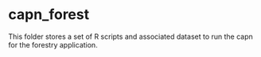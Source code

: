 # capn_forest
This folder stores a set of R scripts and associated dataset to run the capn for the forestry application.
